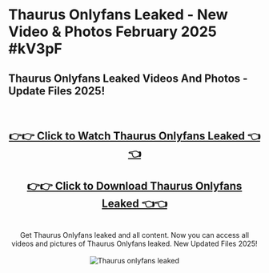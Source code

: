 # Thaurus Onlyfans Leaked - New Video & Photos February 2025 #kV3pF

<h2>Thaurus Onlyfans Leaked Videos And Photos - Update Files 2025!</h2>
<br>
<div align="center">
<h2><a href="https://links2leaks.com?utm_source=thaurus&utm_medium=git102" rel="nofollow">👉👉 Click to Watch Thaurus Onlyfans Leaked 👈👈</a></h2>
<h2><a href="https://links2leaks.com?utm_source=thaurus&utm_medium=git102" rel="nofollow">👉👉 Click to Download Thaurus Onlyfans Leaked 👈👈</a></h2>
<br>
Get Thaurus Onlyfans leaked and all content. Now you can access all videos and pictures of Thaurus Onlyfans leaked. New Updated Files 2025!
<br>
<br>
<a href="https://links2leaks.com?utm_source=thaurus&utm_medium=git102" rel="nofollow" data-target="animated-image.originalLink"><img src="https://i.ibb.co/Gkj2r4b/banner.png" alt="Thaurus onlyfans leaked" style="max-width: 100%; display: inline-block;" data-target="animated-image.originalImage"></a>
</div>
<br>
